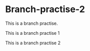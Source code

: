 # Branch-practise-2
This is a branch practise. 

This is a branch practise 1

This is a branch practise 2 

